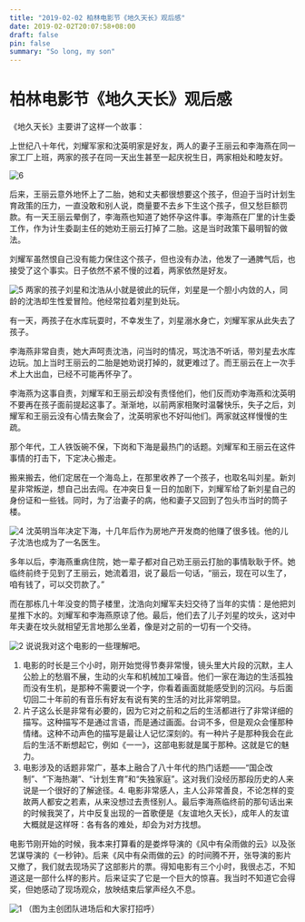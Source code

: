 ```yaml
---
title: "2019-02-02 柏林电影节《地久天长》观后感"
date: 2019-02-02T20:07:58+08:00
draft: false
pin: false
summary: "So long, my son"
---
```


# 柏林电影节《地久天长》观后感

《地久天长》主要讲了这样一个故事：

上世纪八十年代，刘耀军家和沈英明家是好友，两人的妻子王丽云和李海燕在同一家工厂上班，两家的孩子在同一天出生甚至一起庆祝生日，两家相处和睦友好。

![6](/img/20190202/6.png)

后来，王丽云意外地怀上了二胎，她和丈夫都很想要这个孩子，但迫于当时计划生育政策的压力，一直没敢和别人说，商量要不去乡下生这个孩子，但又愁巨额罚款。有一天王丽云晕倒了，李海燕也知道了她怀孕这件事。李海燕在厂里的计生委工作，作为计生委副主任的她劝王丽云打掉了二胎。这是当时政策下最明智的做法。

刘耀军虽然恨自己没有能力保住这个孩子，但也没有办法，他发了一通脾气后，也接受了这个事实。日子依然不紧不慢的过着，两家依然是好友。

![5](/img/20190202/5.png)
两家的孩子刘星和沈浩从小就是彼此的玩伴，刘星是一个胆小内敛的人，同龄的沈浩却生性爱冒险。他经常拉着刘星到处玩。

有一天，两孩子在水库玩耍时，不幸发生了，刘星溺水身亡，刘耀军家从此失去了孩子。

李海燕非常自责，她大声呵责沈浩，问当时的情况，骂沈浩不听话，带刘星去水库边玩。加上当时王丽云的二胎是她劝说打掉的，就更难过了。而王丽云在上一次手术上大出血，已经不可能再怀孕了。

李海燕为这事自责，刘耀军和王丽云却没有责怪他们，他们反而劝李海燕和沈英明不要再在孩子面前提起这事了。渐渐地，以前两家相聚时温馨快乐，失子之后，刘耀军和王丽云没有心情去聚会了，沈英明家也不好叫他们。两家就这样慢慢的生疏。

那个年代，工人铁饭碗不保，下岗和下海是最热门的话题。刘耀军和王丽云在这件事情的打击下，下定决心搬走。

搬来搬去，他们定居在一个海岛上，在那里收养了一个孩子，也取名叫刘星。新刘星非常叛逆，想自己出去闯。在冲突日复一日的加剧下，刘耀军给了新刘星自己的身份证和一些钱。同时，为了治妻子的病，他和妻子又回到了包头市当时的筒子楼。

![4](/img/20190202/4.png)
沈英明当年决定下海，十几年后作为房地产开发商的他赚了很多钱。他的儿子沈浩也成为了一名医生。

多年以后，李海燕重病住院，她一辈子都对自己劝王丽云打胎的事情耿耿于怀。她临终前终于见到了王丽云，她流着泪，说了最后一句话，“丽云，现在可以生了，咱有钱了，可以交罚款了。”

而在那栋几十年没变的筒子楼里，沈浩向刘耀军夫妇交待了当年的实情：是他把刘星推下水的。刘耀军和李海燕原谅了他。最后，他们去了儿子刘星的坟头，这对中年夫妻在坟头就相望无言地那么坐着，像是对之前的一切有一个交待。

![2](/img/20190202/2.png)
说说我对这个电影的一些理解吧。

1. 电影的时长是三个小时，刚开始觉得节奏非常慢，镜头里大片段的沉默，主人公脸上的愁眉不展，生动的火车和机械加工噪音。他们一家在海边的生活孤独而没有生机，是那种不需要说一个字，你看着画面就能感受到的沉闷。与后面切回二十年前的有音乐有好友有说有笑的生活的对比非常明显。
2. 片子这么长是非常有必要的，因为它对之前和之后的生活都进行了非常详细的描写。这种描写不是通过言语，而是通过画面。台词不多，但是观众会懂那种情绪。这种不动声色的描写是最让人记忆深刻的。有一种片子是那种我会在此后的生活不断想起它，例如《一一》，这部电影就是属于那种。这就是它的魅力。
3. 电影涉及的话题非常广，基本上融合了八十年代的热门话题——“国企改制”、“下海热潮”、“计划生育”和“失独家庭”。这对我们没经历那段历史的人来说是一个很好的了解途径。4. 电影非常感人，主人公非常善良，不论怎样的变故两人都安之若素，从来没想过去责怪别人。最后李海燕临终前的那句话出来的时候我哭了，片中反复出现的一首歌便是《友谊地久天长》，成年人的友谊大概就是这样呀：各有各的难处，却会为对方找想。

电影节刚开始的时候，我本来打算看的是娄烨导演的《风中有朵雨做的云》以及张艺谋导演的《一秒钟》。后来《风中有朵雨做的云》的时间腾不开，张导演的影片又撤了，我们就去现场买了这部影片的票。得知电影有三个小时，我很忐忑，不知道这是一部什么样的影片。后来证实了它是一个巨大的惊喜。我当时不知道它会得奖，但她感动了现场观众，放映结束后掌声经久不息。

![1](/img/20190202/1.png)
（图为主创团队进场后和大家打招呼）
